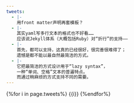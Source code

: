 ```yaml
---
tweets:
  - |-
    用front matter声明再套模板？
  - |-
    其实yaml写多行文本的格式也不好看……
    应该说Jekyll体系（大概包括Ruby）对“折行”的支持——
  - |-
    首先，都可以支持，这真的已经很好，很完善很难得了；
    遗憾是都不能以最自然最简洁的方式。
  - |-
    它把最简洁的方式设计用于“lazy syntax”，
    一种“单词、空格”文本的普遍特点。
    而通过稍麻烦的方式支持不同的需要。
---
```

{%for i in page.tweets%}
{{i}}
{%endfor%}
